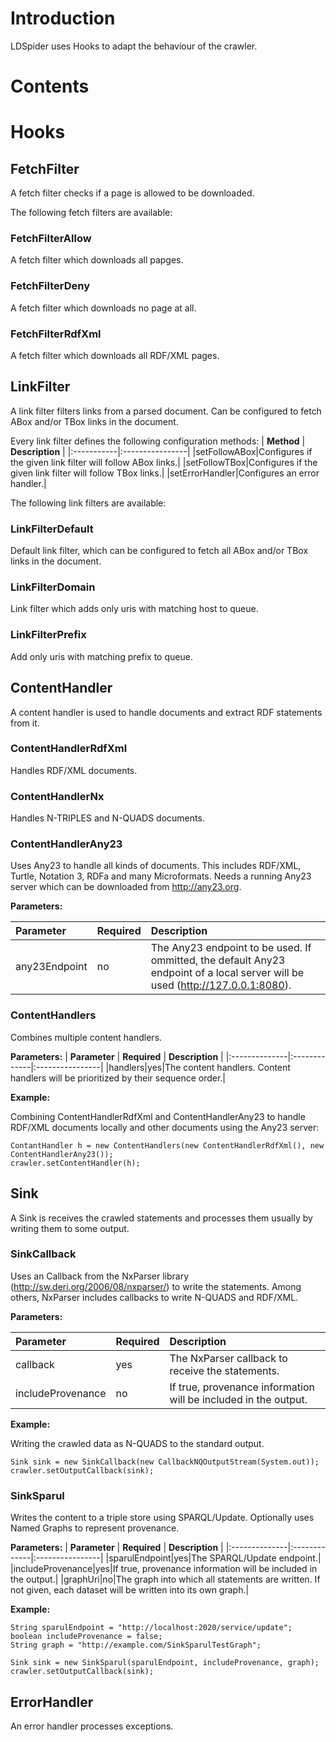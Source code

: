 # Introduction #
LDSpider uses Hooks to adapt the behaviour of the crawler.

# Contents #


# Hooks #

## FetchFilter ##
A fetch filter checks if a page is allowed to be downloaded.

The following fetch filters are available:
### FetchFilterAllow ###
A fetch filter which downloads all papges.
### FetchFilterDeny ###
A fetch filter which downloads no page at all.
### FetchFilterRdfXml ###
A fetch filter which downloads all RDF/XML pages.

## LinkFilter ##
A link filter filters links from a parsed document. Can be configured to fetch ABox and/or TBox links in the document.

Every link filter defines the following configuration methods:
| **Method** | **Description** |
|:-----------|:----------------|
|setFollowABox|Configures if the given link filter will follow ABox links.|
|setFollowTBox|Configures if the given link filter will follow TBox links.|
|setErrorHandler|Configures an error handler.|

The following link filters are available:
### LinkFilterDefault ###
Default link filter, which can be configured to fetch all ABox and/or TBox links in the document.
### LinkFilterDomain ###
Link filter which adds only uris with matching host to queue.
### LinkFilterPrefix ###
Add only uris with matching prefix to queue.

## ContentHandler ##
A content handler is used to handle documents and extract RDF statements from it.

### ContentHandlerRdfXml ###

Handles RDF/XML documents.

### ContentHandlerNx ###

Handles N-TRIPLES and N-QUADS documents.

### ContentHandlerAny23 ###

Uses Any23 to handle all kinds of documents. This includes RDF/XML, Turtle, Notation 3, RDFa and many Microformats. Needs a running Any23 server which can be downloaded from http://any23.org.

**Parameters:**

| **Parameter** | **Required** | **Description** |
|:--------------|:-------------|:----------------|
|any23Endpoint|no|The Any23 endpoint to be used. If ommitted, the default Any23 endpoint of a local server will be used (http://127.0.0.1:8080).|

### ContentHandlers ###

Combines multiple content handlers.

**Parameters:**
| **Parameter** | **Required** | **Description** |
|:--------------|:-------------|:----------------|
|handlers|yes|The content handlers. Content handlers will be prioritized by their sequence order.|

**Example:**

Combining ContentHandlerRdfXml and ContentHandlerAny23 to handle RDF/XML documents locally and other documents using the Any23 server:

```
ContantHandler h = new ContentHandlers(new ContentHandlerRdfXml(), new ContentHandlerAny23());
crawler.setContentHandler(h);
```

## Sink ##
A Sink is receives the crawled statements and processes them usually by writing them to some output.

### SinkCallback ###

Uses an Callback from the NxParser library (http://sw.deri.org/2006/08/nxparser/) to write the statements. Among others, NxParser includes callbacks to write N-QUADS and RDF/XML.

**Parameters:**

| **Parameter** | **Required** | **Description** |
|:--------------|:-------------|:----------------|
|callback|yes|The NxParser callback to receive the statements.|
|includeProvenance|no|If true, provenance information will be included in the output.|

**Example:**

Writing the crawled data as N-QUADS to the standard output.

```
Sink sink = new SinkCallback(new CallbackNQOutputStream(System.out));
crawler.setOutputCallback(sink);
```

### SinkSparul ###

Writes the content to a triple store using SPARQL/Update. Optionally uses Named Graphs to represent provenance.

**Parameters:**
| **Parameter** | **Required** | **Description** |
|:--------------|:-------------|:----------------|
|sparulEndpoint|yes|The SPARQL/Update endpoint.|
|includeProvenance|yes|If true, provenance information will be included in the output.|
|graphUri|no|The graph into which all statements are written. If not given, each dataset will be written into its own graph.|

**Example:**
```
String sparulEndpoint = "http://localhost:2020/service/update";
boolean includeProvenance = false;
String graph = "http://example.com/SinkSparulTestGraph";

Sink sink = new SinkSparul(sparulEndpoint, includeProvenance, graph);
crawler.setOutputCallback(sink);
```

## ErrorHandler ##
An error handler processes exceptions.